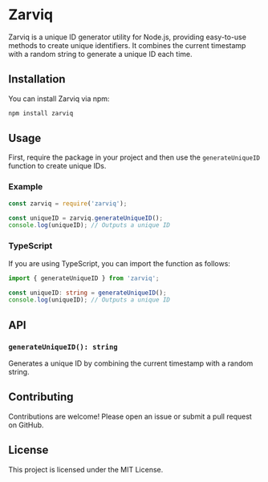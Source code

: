 # Zarviq

Zarviq is a unique ID generator utility for Node.js, providing easy-to-use methods to create unique identifiers. It combines the current timestamp with a random string to generate a unique ID each time.

## Installation

You can install Zarviq via npm:

```bash
npm install zarviq
```

## Usage

First, require the package in your project and then use the `generateUniqueID` function to create unique IDs.

### Example

```javascript
const zarviq = require('zarviq');

const uniqueID = zarviq.generateUniqueID();
console.log(uniqueID); // Outputs a unique ID
```

### TypeScript

If you are using TypeScript, you can import the function as follows:

```typescript
import { generateUniqueID } from 'zarviq';

const uniqueID: string = generateUniqueID();
console.log(uniqueID); // Outputs a unique ID
```

## API

### `generateUniqueID(): string`

Generates a unique ID by combining the current timestamp with a random string.

## Contributing

Contributions are welcome! Please open an issue or submit a pull request on GitHub.

## License

This project is licensed under the MIT License.
